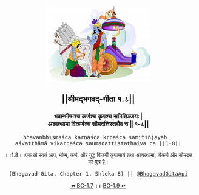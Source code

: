 <center><img src="../../asset/BG.png" alt="#API #bhagavadgitaapi #slok #nodejs #js #api #gitaapi #krishna #hinduism #vedic #ISKCON #shreemadbhagavadgita #technology"/>
<h2>||श्रीमद्‍भगवद्‍-गीता १.८||</h2>
<h3>भवान्भीष्मश्च कर्णश्च कृपश्च समितिञ्जयः |<br/>अश्वत्थामा विकर्णश्च सौमदत्तिस्तथैव च ||१-८||</h3>
<pre>bhavānbhīṣmaśca karṇaśca kṛpaśca samitiñjayaḥ .<br/>aśvatthāmā vikarṇaśca saumadattistathaiva ca ||1-8||</pre>
<p>।।1.8।।एक तो स्वयं आप, भीष्म, कर्ण, और युद्ध विजयी कृपाचार्य तथा अश्वत्थामा, विकर्ण और सोमदत्त का पुत्र है।</p>
<pre>(Bhagavad Gita, Chapter 1, Shloka 8) || <a href="https://twitter.com/bhagavadgitaapi">@BhagavadGitaApi</a></pre><a href="../../1/7">⏪  BG-1.7</a><b>        ।।        </b><a href="../../1/9">BG-1.9  ⏩</a></center></center>